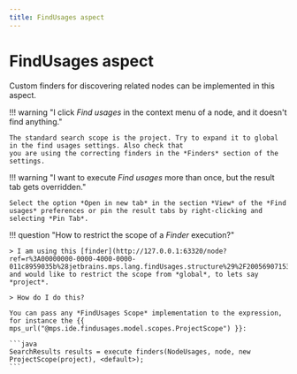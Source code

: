 ```yaml
---
title: FindUsages aspect
---
```


# FindUsages aspect

Custom finders for discovering related nodes can be implemented in this aspect.

!!! warning "I click *Find usages* in the context menu of a node, and it doesn't find anything."

    The standard search scope is the project. Try to expand it to global in the find usages settings. Also check that
    you are using the correcting finders in the *Finders* section of the settings. 

!!! warning "I want to execute *Find usages* more than once, but the result tab gets overridden."

    Select the option *Open in new tab* in the section *View* of the *Find usages* preferences or pin the result tabs by right-clicking and selecting *Pin Tab*.

!!! question "How to restrict the scope of a *Finder* execution?"

    > I am using this [finder](http://127.0.0.1:63320/node?ref=r%3A00000000-0000-4000-0000-011c8959035b%28jetbrains.mps.lang.findUsages.structure%29%2F2005690715325995353) and would like to restrict the scope from *global*, to lets say *project*. 

    > How do I do this?
    
    You can pass any *FindUsages Scope* implementation to the expression, for instance the {{ mps_url("@mps.ide.findusages.model.scopes.ProjectScope") }}:

    ```java    
    SearchResults results = execute finders(NodeUsages, node, new ProjectScope(project), <default>);
    ```